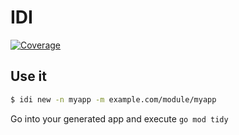 # IDI
[![Coverage](https://img.shields.io/badge/Coverage-0.0%25-red)](https://github.com/codeengio/idi/actions/workflows/gocover.yaml)

## Use it

```bash
$ idi new -n myapp -m example.com/module/myapp
```

Go into your generated app and execute `go mod tidy`
